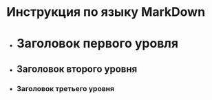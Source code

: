 # Инструкция по языку MarkDown

- # Заголовок первого уровля
- ## Заголовок второго уровня
- ### Заголовок третьего уровня